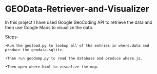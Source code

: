 # GEOData-Retriever-and-Visualizer
In this project I have used Google GeoCoding API to retrieve the data and then use Google Maps to visualize the data.

Steps-

    •Run the geoload.py to lookup all of the entries in where.data and produce the geodata.sqlite. 

    •Then run geodump.py to read the database and produce where.js. 
    
    •Then open where.html to visualize the map.
